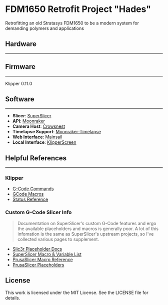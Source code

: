 # FDM1650 Retrofit Project "Hades"
Retrofitting an old Stratasys FDM1650 to be a modern system for demanding polymers and applications

## Hardware
___
## Firmware
___
Klipper 0.11.0
## Software
___

- __Slicer__: [SuperSlicer](https://github.com/supermerill/SuperSlicer)
- __API__: [Moonraker](https://github.com/arksine/moonraker)
- __Camera Host__: [Crowsnest](https://crowsnest.mainsail.xyz)
- __Timelapse Support__: [Moonraker-Timelapse](https://github.com/mainsail-crew/moonraker-timelapse)
- __Web Interface__: [Mainsail](https://docs.mainsail.xyz)
- __Local Interface__: [KlipperScreen](https://klipperscreen.readthedocs.io/en/latest/)
## Helpful References
___

### Klipper

- [G-Code Commands](https://www.klipper3d.org/G-Codes.html)
- [GCode Macros](https://www.klipper3d.org/Command_Templates.html)
- [Status Reference](https://www.klipper3d.org/Status_Reference.html)

### Custom G-Code Slicer Info

> Documentation on SuperSlicer's custom G-Code features and ergo the available placeholders and macros is generally poor. A lot of this infomation is the same as SuperSlicer's upstream projects, so I've collected various pages to supplement.

 - [Slic3r Placeholder Docs](https://manual.slic3r.org/advanced/placeholder-parser)
 - [SuperSlicer Macro & Variable List](https://github.com/supermerill/SuperSlicer/wiki/Macro-&-Variable-list)
 - [PrusaSlicer Macro Reference](https://help.prusa3d.com/article/macros_1775)
 - [PrusaSlicer Placeholders](https://help.prusa3d.com/article/list-of-placeholders_205643)

 ## License

 This work is licensed under the MIT License. See the LICENSE file for details.